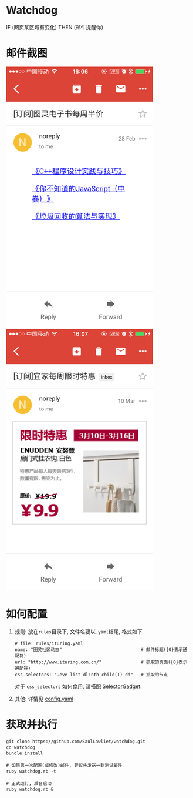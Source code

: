 # Watchdog
IF (网页某区域有变化) THEN (邮件提醒你)

# 邮件截图
<img src="screenshots/ituring.png" width="400px" /> <img src="screenshots/ikea.png" width="400px" />

# 如何配置
1. 规则: 放在`rules`目录下, 文件名要以`.yaml`结尾, 格式如下
    ```
    # file: rules/ituring.yaml 
    name: "图灵社区动态"                              # 邮件标题({0}表示通配符)
    url: "http://www.ituring.com.cn/"               # 抓取的页面({0}表示通配符)
    css_selectors: ".eve-list dl:nth-child(1) dd"   # 抓取的节点
    ```
    对于 `css_selectors` 如何食用, 请搭配
    [SelectorGadget](https://chrome.google.com/webstore/detail/selectorgadget/mhjhnkcfbdhnjickkkdbjoemdmbfginb).
  
1. 其他: 详情见 [config.yaml](config.yaml)

# 获取并执行
```
git clone https://github.com/SaulLawliet/watchdog.git
cd watchdog
bundle install

# 如果第一次配置(或修改)邮件, 建议先发送一封测试邮件
ruby watchdog.rb -t

# 正式运行, 后台启动
ruby watchdog.rb &
```

